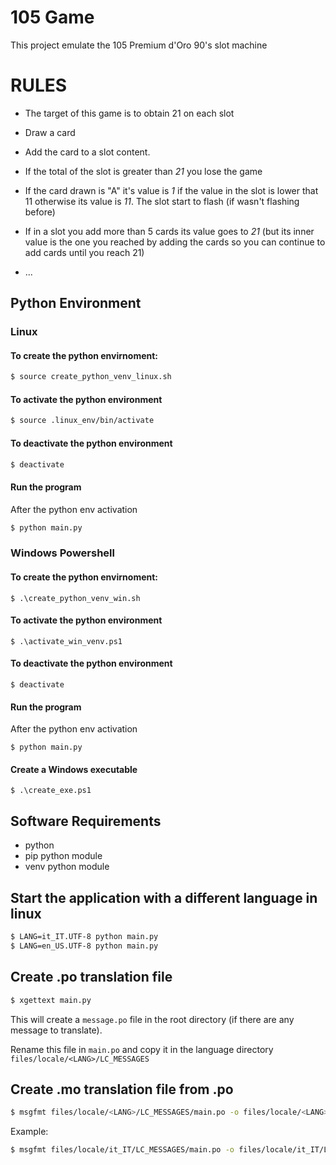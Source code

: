 # 105 Game
This project emulate the 105 Premium d'Oro 90's slot machine

# RULES

 - The target of this game is to obtain 21 on each slot

 - Draw a card
 - Add the card to a slot content.
 - If the total of the slot is greater than *21* you lose the game
 - If the card drawn is "A" it's value is *1* if the value in the slot
   is lower that 11 otherwise its value is *11*. The slot start to flash 
   (if wasn't flashing before)
 - If in a slot you add more than 5 cards its value goes to *21* (but its 
   inner value is the one you reached by adding the cards so you can continue
   to add cards until you reach 21)
 - ...

## Python Environment
### Linux
#### To create the python envirnoment:
```bash
$ source create_python_venv_linux.sh
```

#### To activate the python environment
```bash
$ source .linux_env/bin/activate
```

#### To deactivate the python environment
```bash
$ deactivate
```

#### Run the program
After the python env activation
```bash
$ python main.py
```

### Windows Powershell
#### To create the python envirnoment:
```shell
$ .\create_python_venv_win.sh
```

#### To activate the python environment
```shell
$ .\activate_win_venv.ps1
```

#### To deactivate the python environment
```shell
$ deactivate
```

#### Run the program
After the python env activation
```shell
$ python main.py
```

#### Create a Windows executable
```shell
$ .\create_exe.ps1
```

## Software Requirements
 - python 
 - pip python module
 - venv python module

## Start the application with a different language in linux
 ```bash
 $ LANG=it_IT.UTF-8 python main.py
 $ LANG=en_US.UTF-8 python main.py 
 ```

## Create .po translation file
 ```bash 
 $ xgettext main.py 
 ```
 This will create a `message.po` file in the root directory (if there are any message to translate).

 Rename this file in `main.po` and copy it in the language directory `files/locale/<LANG>/LC_MESSAGES`

## Create .mo translation file from .po
 ```bash
 $ msgfmt files/locale/<LANG>/LC_MESSAGES/main.po -o files/locale/<LANG>/LC_MESSAGES/main.mo
 ```

 Example:
 ```bash
 $ msgfmt files/locale/it_IT/LC_MESSAGES/main.po -o files/locale/it_IT/LC_MESSAGES/main.mo
 ```
